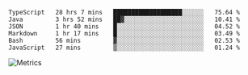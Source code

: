 <!--START_SECTION:waka-->

```text
TypeScript   28 hrs 7 mins   ███████████████████░░░░░░   75.64 %
Java         3 hrs 52 mins   ██▓░░░░░░░░░░░░░░░░░░░░░░   10.41 %
JSON         1 hr 40 mins    █░░░░░░░░░░░░░░░░░░░░░░░░   04.52 %
Markdown     1 hr 17 mins    █░░░░░░░░░░░░░░░░░░░░░░░░   03.49 %
Bash         56 mins         ▓░░░░░░░░░░░░░░░░░░░░░░░░   02.53 %
JavaScript   27 mins         ▒░░░░░░░░░░░░░░░░░░░░░░░░   01.24 %
```

<!--END_SECTION:waka-->

![Metrics](https://metrics.lecoq.io/TachibanaKimika?template=classic&base.activity=0&base.community=0&base.repositories=0&languages=1&isocalendar=1&isocalendar.duration=half-year&languages.limit=8&languages.sections=most-used&languages.colors=github&languages.threshold=0%25&languages.indepth=false&languages.recent.load=300&languages.recent.days=14&config.timezone=Asia%2FShanghai)
